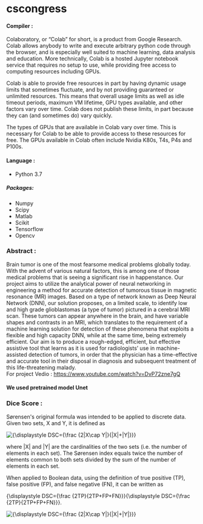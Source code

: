 # cscongress

#### Compiler : 
Colaboratory, or “Colab” for short, is a product from Google Research. Colab allows anybody to write and execute arbitrary python code through the browser, and is especially well suited to machine learning, data analysis and education. More technically, Colab is a hosted Jupyter notebook service that requires no setup to use, while providing free access to computing resources including GPUs.

Colab is able to provide free resources in part by having dynamic usage limits that sometimes fluctuate, and by not providing guaranteed or unlimited resources. This means that overall usage limits as well as idle timeout periods, maximum VM lifetime, GPU types available, and other factors vary over time. Colab does not publish these limits, in part because they can (and sometimes do) vary quickly.

The types of GPUs that are available in Colab vary over time. This is necessary for Colab to be able to provide access to these resources for free. The GPUs available in Colab often include Nvidia K80s, T4s, P4s and P100s. 

#### Language :
- Python 3.7
##### Packages:
- Numpy
- Scipy
- Matlab
- Scikit
- Tensorflow
- Opencv

### Abstract :
Brain tumor is one of the most fearsome medical problems globally today. With the advent of various natural factors, this is among one of those medical problems that is seeing a significant rise in happenstance. Our project aims to utilize the analytical power of neural networking in engineering a method for accurate detection of tumorous tissue in magnetic resonance (MR) images. Based on a type of network known as Deep Neural Network (DNN), our solution proposes, on a limited scale, to identify low and high grade glioblastomas (a type of tumor) pictured in a cerebral MRI scan. These tumors can appear anywhere in the brain, and have variable shapes and contrasts in an MRI, which translates to the requirement of a machine learning solution for detection of these phenomena that exploits a flexible and high capacity DNN, while at the same time, being extremely efficient. Our aim is to produce a rough-edged, efficient, but effective assistive tool that learns as it is used for radiologists’ use in machine-assisted detection of tumors, in order that the physician has a time-effective and accurate tool in their disposal in diagnosis and subsequent treatment of this life-threatening malady.
<br>
For project Vedio : https://www.youtube.com/watch?v=DvP72zne7gQ

#### We used pretrained model Unet 

### Dice Score :
Sørensen's original formula was intended to be applied to discrete data. Given two sets, X and Y, it is defined as

<img src="https://latex.codecogs.com/gif.latex?{\displaystyle&space;DSC={\frac&space;{2|X\cap&space;Y|}{|X|&plus;|Y|}}}" title="{\displaystyle DSC={\frac {2|X\cap Y|}{|X|+|Y|}}}" />

where |X| and |Y| are the cardinalities of the two sets (i.e. the number of elements in each set). The Sørensen index equals twice the number of elements common to both sets divided by the sum of the number of elements in each set.

When applied to Boolean data, using the definition of true positive (TP), false positive (FP), and false negative (FN), it can be written as

{\displaystyle DSC={\frac {2TP}{2TP+FP+FN}}}{\displaystyle DSC={\frac {2TP}{2TP+FP+FN}}}.

<img src="https://latex.codecogs.com/gif.latex?{\displaystyle&space;DSC={\frac&space;{2|X\cap&space;Y|}{|X|&plus;|Y|}}}" title="{\displaystyle DSC={\frac {2|X\cap Y|}{|X|+|Y|}}}" />
